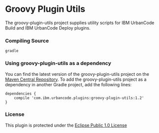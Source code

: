 # Groovy Plugin Utils

The groovy-plugin-utils project supplies utility scripts for IBM UrbanCode Build and IBM UrbanCode Deploy plugins.

### Compiling Source
`gradle`

### Using groovy-plugin-utils as a dependency
You can find the latest version of the groovy-plugin-utils project on the [Maven Central Repository](http://search.maven.org/#search%7Cgav%7C1%7Cg%3A%22com.ibm.urbancode.plugins%22%20AND%20a%3A%22groovy-plugin-utils%22).
To add the groovy-plugin-utils project as a dependency in another Gradle project, add the following lines:
```
dependencies {
    compile 'com.ibm.urbancode.plugins:groovy-plugin-utils:1.2'
}
```

### License
This plugin is protected under the [Eclipse Public 1.0 License](http://www.eclipse.org/legal/epl-v10.html)
